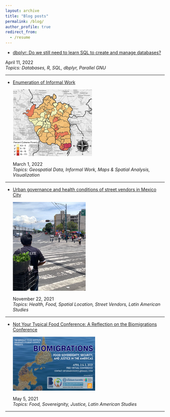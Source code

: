 ```yaml
---
layout: archive
title: "Blog posts"
permalink: /blog/
author_profile: true
redirect_from:
  - /resume
---
```


* [dbplyr: Do we still need to learn SQL to create and manage databases?](https://dlab.berkeley.edu/news/dbplyr-do-we-still-need-learn-sql-create-and-manage-databases)   
  
<!---<img src="https://github.com/ifarah/ifarah.github.io/blob/master/images/dbplyr.png" width="280" height="160">    
#![](https://github.com/ifarah/ifarah.github.io/blob/master/images/dbplyr.png) --->
  
  April 11, 2022  
  *Topics: Databases, R, SQL, dbplyr, Parallel GNU*
  
---------

* [Enumeration of Informal Work](https://dlab.berkeley.edu/news/enumeration-informal-work)   
  
  <img src="https://github.com/ifarah/ifarah.github.io/blob/master/images/enumeration.png" width="250" height="210">   
 
  March 1, 2022  
  *Topics: Geospatial Data, Informal Work, Maps & Spatial Analysis, Visualization*
  
---------

* [Urban governance and health conditions of street vendors in Mexico City](https://clas.berkeley.edu/publications/urban-governance-and-health-conditions-street-vendors-mexico-city)   
    
    <img src="https://github.com/ifarah/ifarah.github.io/blob/master/images/sv.png" width="230" height="280">   
    
  November 22, 2021  
  *Topics: Health, Food, Spatial Location, Street Vendors, Latin American Studies*

---------

* [Not Your Typical Food Conference: A Reflection on the Biomigrations Conference](https://clasberkeley.wpcomstaging.com/2021/05/05/not-your-typical-food-conference-a-reflection-on-the-biomigrations-conference/)   
    
    <img src="https://github.com/ifarah/ifarah.github.io/blob/master/images/biomigrations.png" width="260" height="170">   
    
  May 5, 2021  
  *Topics: Food, Sovereignity, Justice, Latin American Studies*
  
---------



